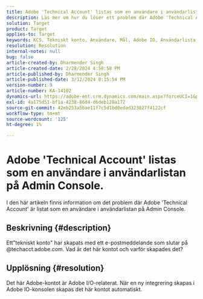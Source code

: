 ```yaml
---
title: Adobe 'Technical Account' listas som en användare i användarlistan på Admin Console.
description: Läs mer om hur du löser ett problem där Adobe 'Technical Account' är listat som en användare i användarlistan på Admin Console.
solution: Target
product: Target
applies-to: Target
keywords: KCS. Tekniskt konto, Användare, Mål, Adobe IO, Användarlista
resolution: Resolution
internal-notes: null
bug: false
article-created-by: Dharmender Singh
article-created-date: 2/28/2024 4:50:58 PM
article-published-by: Dharmender Singh
article-published-date: 3/12/2024 8:15:54 PM
version-number: 9
article-number: KA-14102
dynamics-url: https://adobe-ent.crm.dynamics.com/main.aspx?forceUCI=1&pagetype=entityrecord&etn=knowledgearticle&id=ac309a87-59d6-ee11-9079-6045bd006295
exl-id: 4a175d51-bf1a-4238-86d4-d6deb128a172
source-git-commit: 42eb253a5bae11f7c5d1bd0edad323827f4122cf
workflow-type: tm+mt
source-wordcount: '125'
ht-degree: 1%

---
```


# Adobe &#39;Technical Account&#39; listas som en användare i användarlistan på Admin Console.


I den här artikeln finns information om det problem där Adobe &#39;Technical Account&#39; är listat som en användare i användarlistan på Admin Console.

## Beskrivning {#description}


Ett&quot;tekniskt konto&quot; har skapats med ett e-postmeddelande som slutar på @techacct.adobe.com. Vad är det här kontot och varför skapades det?


## Upplösning {#resolution}


Det här Adobe-kontot är Adobe I/O-relaterat. När en ny integrering skapas i Adobe IO-konsolen skapas det här kontot automatiskt.
